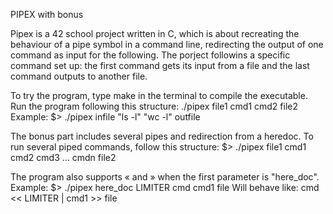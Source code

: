 PIPEX
with bonus

Pipex is a 42 school project written in C, which is about recreating the behaviour of a pipe symbol in a command line, redirecting the output of one command as input for the following. 
The porject followins a specific command set up: the first command gets its input from a file and the last command outputs to another file. 

To try the program, type make in the terminal to compile the executable. 
Run the program following this structure: ./pipex file1 cmd1 cmd2 file2
Example: 
$> ./pipex infile "ls -l" "wc -l" outfile

The bonus part includes several pipes and redirection from a heredoc. 
To run several piped commands, follow this structure: 
$> ./pipex file1 cmd1 cmd2 cmd3 ... cmdn file2

The program also supports « and » when the first parameter is "here_doc".
Example:
$> ./pipex here_doc LIMITER cmd cmd1 file
Will behave like:
cmd << LIMITER | cmd1 >> file
